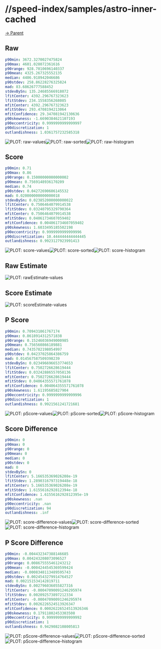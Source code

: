 
# //speed-index/samples/astro-inner-cached

[→ Parent](../..)


## Raw


```yaml
p90min: 3672.3270027475824
p90max: 4601.028072361616
p90range: 928.7010696140337
p90mean: 4325.267325552135
median: 4406.918942046686
p90stdev: 258.86228276325824
mad: 83.68626777588452
stdevBySn: 135.24685566918072
lfitCenter: 4392.296767323623
lfitStdev: 234.1558356268085
mfitCenter: 4392.296767323623
mfitStdev: 293.4708194213064
mfitConfidence: 29.347081942130636
p90skewness: -1.6690384621107193
p90eccentricity: 0.9999999999999997
p90discretization: 1
outlandishness: 1.0361757232585318

```

![PLOT: raw-values](./raw/values.svg)![PLOT: raw-sorted](./raw/sorted.svg)![PLOT: raw-histogram](./raw/histogram.svg)
## Score


```yaml
p90min: 0.71
p90max: 0.86
p90range: 0.15000000000000002
p90mean: 0.7569148936170209
median: 0.74
p90stdev: 0.04272690606145532
mad: 0.020000000000000018
stdevBySn: 0.023852000000000022
lfitCenter: 0.7506464079914538
lfitStdev: 0.03240795329790364
mfitCenter: 0.7506464079914538
mfitStdev: 0.04061734607059402
mfitConfidence: 0.004061734607059402
p90skewness: 1.6033495185502198
p90eccentricity: 0.9999999999999996
p90discretization: 10.444444444444445
outlandishness: 0.9923127923991413

```

![PLOT: score-values](./score/values.svg)![PLOT: score-sorted](./score/sorted.svg)![PLOT: score-histogram](./score/histogram.svg)
## Raw Estimate

![PLOT: rawEstimate-values](./rawEstimate/values.svg)
## Score Estimate

![PLOT: scoreEstimate-values](./scoreEstimate/values.svg)
## P Score


```yaml
p90min: 0.709431061767174
p90max: 0.8618914312571838
p90range: 0.15246036949000985
p90mean: 0.756560866189881
median: 0.7435782198054997
p90stdev: 0.04237025864386759
mad: 0.014567587509398239
stdevBySn: 0.023496696653774653
lfitCenter: 0.7502726628619444
lfitStdev: 0.03242886557058136
mfitCenter: 0.7502726628619444
mfitStdev: 0.04064355571761078
mfitConfidence: 0.004064355571761078
p90skewness: 1.61195685827904
p90eccentricity: 0.9999999999999996
p90discretization: 1
outlandishness: 0.9921561241721681

```

![PLOT: pScore-values](./pScore/values.svg)![PLOT: pScore-sorted](./pScore/sorted.svg)![PLOT: pScore-histogram](./pScore/histogram.svg)
## Score Difference


```yaml
p90min: 0
p90max: 0
p90range: 0
p90mean: 0
median: 0
p90stdev: 0
mad: 0
stdevBySn: 0
lfitCenter: 5.166535369026208e-19
lfitStdev: 1.2890316797319448e-18
mfitCenter: 5.166535369026208e-19
mfitStdev: 1.6155616292812394e-18
mfitConfidence: 1.6155616292812395e-19
p90skewness: .nan
p90eccentricity: .nan
p90discretization: 94
outlandishness: .inf

```

![PLOT: score-difference-values](./score-difference/values.svg)![PLOT: score-difference-sorted](./score-difference/sorted.svg)![PLOT: score-difference-histogram](./score-difference/histogram.svg)
## P Score Difference


```yaml
p90min: -0.004432347388146685
p90max: 0.004243208073096527
p90range: 0.008675555461243212
p90mean: -0.0004244545369599424
median: -0.0008348113489595743
p90stdev: 0.0024543279914764527
mad: 0.002151534142819711
stdevBySn: 0.002796036055827316
lfitCenter: -0.00047090091246295974
lfitStdev: 0.002092573897212334
mfitCenter: -0.00047090091246295974
mfitStdev: 0.0026226524513926347
mfitConfidence: 0.00026226524513926346
p90skewness: 0.17911802453303508
p90eccentricity: 0.9999999999999992
p90discretization: 1
outlandishness: 0.9429082108005813

```

![PLOT: pScore-difference-values](./pScore-difference/values.svg)![PLOT: pScore-difference-sorted](./pScore-difference/sorted.svg)![PLOT: pScore-difference-histogram](./pScore-difference/histogram.svg)